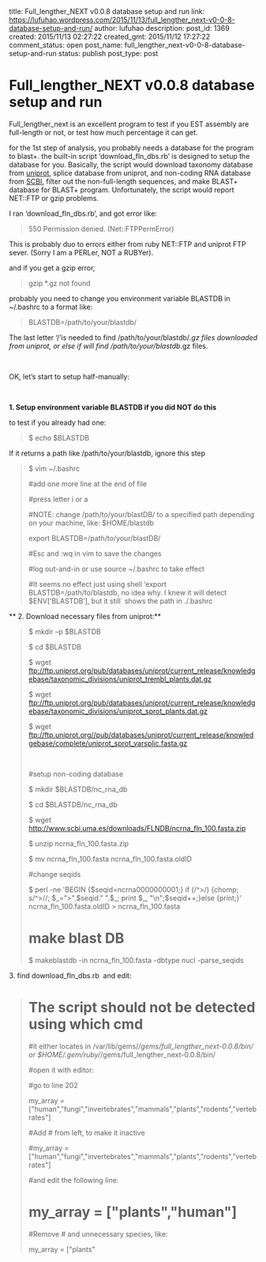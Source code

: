 title: Full_lengther_NEXT v0.0.8 database setup and run
link: https://lufuhao.wordpress.com/2015/11/13/full_lengther_next-v0-0-8-database-setup-and-run/
author: lufuhao
description: 
post_id: 1369
created: 2015/11/13 02:27:22
created_gmt: 2015/11/12 17:27:22
comment_status: open
post_name: full_lengther_next-v0-0-8-database-setup-and-run
status: publish
post_type: post

# Full_lengther_NEXT v0.0.8 database setup and run

Full_lengther_next is an excellent program to test if you EST assembly are full-length or not, or test how much percentage it can get.

for the 1st step of analysis, you probably needs a database for the program to blast+. the built-in script ‘download_fln_dbs.rb’ is designed to setup the database for you. Basically, the script would download taxonomy database from [uniprot](ftp://ftp.uniprot.org/pub/databases/uniprot/current_release/knowledgebase/taxonomic_divisions/), splice database from uniprot, and non-coding RNA database from [SCBI](http://www.scbi.uma.es/downloads/FLNDB/ncrna_fln_100.fasta.zip), filter out the non-full-length sequences, and make BLAST+ database for BLAST+ program. Unfortunately, the script would report NET::FTP or gzip problems. 

I ran ‘download_fln_dbs.rb’, and got error like: 

> 550 Permission denied. (Net::FTPPermError)

This is probably duo to errors either from ruby NET::FTP and uniprot FTP sever. (Sorry I am a PERLer, NOT a RUBYer).

and if you get a gzip error,

> gzip *.gz not found

probably you need to change you environment variable BLASTDB in ~/.bashrc to a format like: 

> BLASTDB=/path/to/your/blastdb/

The last letter ‘/’is needed to find /path/to/your/blastdb/*.gz files downloaded from uniprot, or else if will find /path/to/your/blastdb*.gz files.

 

OK, let’s start to setup half-manually:

 

**1\. Setup environment variable BLASTDB if you did NOT do this**

to test if you already had one:

> $ echo $BLASTDB

If it returns a path like /path/to/your/blastdb, ignore this step

> $ vim ~/.bashrc
> 
> #add one more line at the end of file
> 
> #press letter i or a
> 
> #NOTE: change /path/to/your/blastDB/ to a specified path depending on your machine, like: $HOME/blastdb
> 
> export BLASTDB=/path/to/your/blastDB/
> 
> #Esc and :wq in vim to save the changes
> 
> #log out-and-in or use source ~/.bashrc to take effect
> 
> #It seems no effect just using shell ‘export BLASTDB=/path/to/blastdb, no idea why. I knew it will detect $ENV[‘BLASTDB’], but it still  shows the path in ./.bashrc

** 2\. Download necessary files from uniprot:**

> $ mkdir –p $BLASTDB
> 
> $ cd $BLASTDB
> 
> $ wget ftp://ftp.uniprot.org/pub/databases/uniprot/current_release/knowledgebase/taxonomic_divisions/uniprot_trembl_plants.dat.gz
> 
> $ wget <ftp://ftp.uniprot.org/pub/databases/uniprot/current_release/knowledgebase/taxonomic_divisions/uniprot_sprot_plants.dat.gz>
> 
> $ wget <ftp://ftp.uniprot.org//pub/databases/uniprot/current_release/knowledgebase/complete/uniprot_sprot_varsplic.fasta.gz>
> 
>  
> 
> #setup non-coding database
> 
> $ mkdir $BLASTDB/nc_rna_db
> 
> $ cd $BLASTDB/nc_rna_db
> 
> $ wget <http://www.scbi.uma.es/downloads/FLNDB/ncrna_fln_100.fasta.zip>
> 
> $ unzip ncrna_fln_100.fasta.zip 
> 
> $ mv ncrna_fln_100.fasta ncrna_fln_100.fasta.oldID 
> 
> #change seqids 
> 
> $ perl -ne 'BEGIN {$seqid=ncrna0000000001;} if (/^>/) {chomp; s/^>//; $_=">".$seqid." ".$_; print $_, "\n";$seqid++;}else {print;}' ncrna_fln_100.fasta.oldID > ncrna_fln_100.fasta 
> 
> # make blast DB 
> 
> $ makeblastdb -in ncrna_fln_100.fasta -dbtype nucl -parse_seqids

3\. find download_fln_dbs.rb  and edit:

> # The script should not be detected using which cmd
> 
> #it either locates in /var/lib/gems/*/gems/full_lengther_next-0.0.8/bin/ or $HOME/.gem/ruby/*/gems/full_lengther_next-0.0.8/bin/
> 
> #open it with editor:
> 
> #go to line 202
> 
> my_array = ["human","fungi","invertebrates","mammals","plants","rodents","vertebrates"]
> 
> #Add # from left, to make it inactive
> 
> #my_array = ["human","fungi","invertebrates","mammals","plants","rodents","vertebrates"]
> 
> #and edit the following line:
> 
> # my_array = ["plants","human"]
> 
> #Remove # and unnecessary species, like:
> 
> my_array = ["plants"